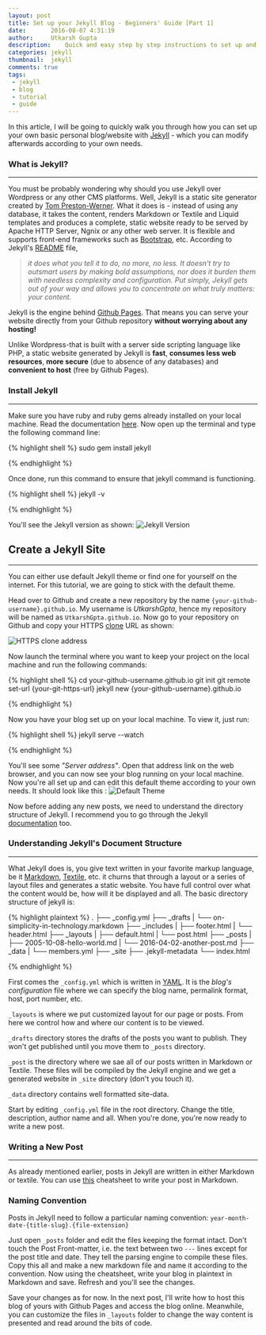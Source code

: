```yaml
---
layout: post
title: Set up your Jekyll Blog - Beginners' Guide [Part 1]
date:       2016-08-07 4:31:19
author:     Utkarsh Gupta
description:    Quick and easy step by step instructions to set up and running a basic Jekyll blog! 
categories: jekyll
thumbnail:  jekyll
comments: true
tags:
 - jekyll
 - blog
 - tutorial
 - guide
---
```


In this article, I will be going to quickly walk you through how you can set up your own basic personal blog/website with [Jekyll](https://jekyllrb.com/) - which you can modify afterwards according to your own needs.

### What is Jekyll?
* * *

You must be probably wondering why should you use Jekyll over Wordpress or any other CMS platforms. Well, Jekyll is a static site generator created by [Tom Preston-Werner](//tom.preston-werner.com). What it does is - instead of using any database, it takes the content, renders Markdown or Textile and Liquid templates and produces a complete, static website ready to be served by Apache HTTP Server, Ngnix or any other web server. It is flexible and supports front-end frameworks such as [Bootstrap](//getbootstrap.com/), etc. According to Jekyll's [README](https://github.com/jekyll/jekyll/blob/master/README.markdown) file,

> _it does what you tell it to do, no more, no less. It doesn't try to outsmart users by making bold assumptions, nor does it burden them with needless complexity and configuration. Put simply, Jekyll gets out of your way and allows you to concentrate on what truly matters: your content._

Jekyll is the engine behind [Github Pages](https://pages.github.com/).  That means you can serve your website directly from your Github repository **without worrying about any hosting!**

Unlike Wordpress-that is built with a server side scripting language like PHP, a static website generated by Jekyll is **fast**, **consumes less web resources**, **more secure** (due to absence of any databases) and **convenient to host** (free by Github Pages).

### Install Jekyll
* * *
Make sure you have ruby and ruby gems already installed on your local machine. Read the documentation [here](https://jekyllrb.com/docs/installation/). Now open up the terminal and type the following command line:

{% highlight shell %}
sudo gem install jekyll

{% endhighlight %}

Once done, run this command to ensure that jekyll command is functioning.

{% highlight shell %}
jekyll -v

{% endhighlight %}

You'll see the Jekyll version as shown:
![Jekyll Version](http://i.imgur.com/3zwY6Km.png)

## Create a Jekyll Site
* * *
You can either use default Jekyll theme or find one for yourself on 
the internet. For this tutorial, we are going to stick with the default theme.

Head over to Github and create a new repository by the name `{your-github-username}.github.io`. My username is _UtkarshGpta_, hence my repository will be named as `UtkarshGpta.github.io`. Now go to your repository on Github and copy your HTTPS [clone](https://help.github.com/articles/cloning-a-repository/) URL as shown:

![HTTPS clone address](http://i.imgur.com/cBt3JBo.png)

Now launch the terminal where you want to keep your project on the local machine and run the following commands:

{% highlight shell %}
cd your-github-username.github.io
git init
git remote set-url {your-git-https-url}
jekyll new {your-github-username}.github.io

{% endhighlight %}

Now you have your blog set up on your local machine. To view it, just run:

{% highlight shell %}
jekyll serve --watch

{% endhighlight %}

You'll see some _"Server address"_. Open that address link on the web browser, and you can now see your blog running on your local machine. Now you're all set up and can edit this default theme according to your own needs. It should look like this :
![Default Theme](http://i.imgur.com/5BxcLaK.png)

Now before adding any new posts, we need to understand the directory structure of Jekyll. I recommend you to go through the Jekyll [documentation](https://jekyllrb.com/docs/home/) too.

### Understanding Jekyll's Document Structure
* * *
What Jekyll does is, you give text written in your favorite markup language, be it [Markdown](https://en.wikipedia.org/wiki/Markdown), [Textile](https://txstyle.org/), etc. it churns that through a layout or a series of layout files and generates a static website. You have full control over what the content would be, how will it be displayed and all. The basic directory structure of jekyll is:

{% highlight plaintext %}
.
├── _config.yml
├── _drafts
|   └── on-simplicity-in-technology.markdown
├── _includes
|   ├── footer.html
|   └── header.html
├── _layouts
|   ├── default.html
|   └── post.html
├── _posts
|   ├── 2005-10-08-hello-world.md
|   └── 2016-04-02-another-post.md
├── _data
|   └── members.yml
├── _site
├── .jekyll-metadata
└── index.html

{% endhighlight %}

First comes the `_config.yml` which is written in [YAML](//yaml.org/). It is the _blog's configuration_ file where we can specify the blog name, permalink format, host, port number, etc.

`_layouts` is where we put customized layout for our page or posts. From here we control how and where our content is to be viewed.

`_drafts` directory stores the drafts of the posts you want to publish. They won't get published until you move them to `_posts` directory. 

`_post` is the directory where we sae all of our posts written in Markdown or Textile. These files will be compiled by the Jekyll engine and we get a generated website in `_site` directory (don't you touch it).

`_data` directory contains well formatted site-data.

Start by editing `_config.yml` file in the root directory. Change the title, description, author name and all. When you're done, you're now ready to write a new post.

### Writing a New Post
* * *
As already mentioned earlier, posts in Jekyll are written in either Markdown or textile. You can use [this](https://github.com/adam-p/markdown-here/wiki/Markdown-Cheatsheet) cheatsheet to write your post in Markdown.

### Naming Convention
Posts in Jekyll need to follow a particular naming convention: `year-month-date-{title-slug}.{file-extension}`

Just open `_posts` folder and edit the files keeping the format intact. Don't touch the Post Front-matter, i.e. the text between two `---` lines except for the post title and date. They tell the parsing engine to compile these files. Copy this all and make a new markdown file and name it according to the convention. Now using the cheatsheet, write your blog in plaintext in Markdown and save. Refresh and you'll see the changes.

Save your changes as for now. In the next post, I'll write how to host this blog of yours with Github Pages and access the blog online. Meanwhile, you can customize the files in `_layouts` folder to change the way content is presented and read around the bits of code.